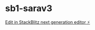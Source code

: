 # sb1-sarav3

[Edit in StackBlitz next generation editor ⚡️](https://stackblitz.com/~/github.com/aquabat13/sb1-sarav3)